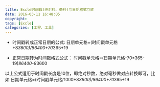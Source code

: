 ```yaml
---
title: Excle时间戳(绝对秒、毫秒)与日期格式互转
date: 2016-03-11 16:48:05
copyright:
tags: [Excle]
categories: [工程、工具]
---
```

* 时间戳转成正常日期的公式:
日期单元格=(时间戳单元格+8*3600)/86400+70*365+19

* 正常日期转为时间戳格式公式：
时间戳单元格=(日期单元格-70*365-19)*86400-8*3600


以上公式适用于时间戳长度是10位，即绝对秒数，绝对毫秒做对应转换即可，比如
日期单元格=(时间戳单元格/1000+8*3600)/86400+70*365+19
